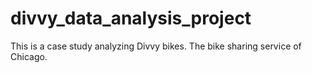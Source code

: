 # divvy_data_analysis_project

This is a case study analyzing Divvy bikes. The bike sharing service of Chicago. 
